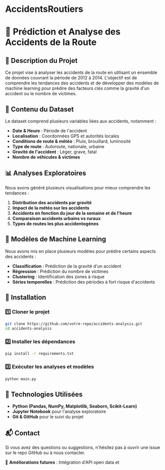 # AccidentsRoutiers
# 🚗 Prédiction et Analyse des Accidents de la Route

## 📌 Description du Projet
Ce projet vise à analyser les accidents de la route en utilisant un ensemble de données couvrant la période de 2012 à 2014. L'objectif est de comprendre les tendances des accidents et de développer des modèles de machine learning pour prédire des facteurs clés comme la gravité d'un accident ou le nombre de victimes.

## 📂 Contenu du Dataset
Le dataset comprend plusieurs variables liées aux accidents, notamment :
- **Date & Heure** : Période de l'accident
- **Localisation** : Coordonnées GPS et autorités locales
- **Conditions de route & météo** : Pluie, brouillard, luminosité
- **Type de route** : Autoroute, nationale, urbaine
- **Gravité de l'accident** : Léger, grave, fatal
- **Nombre de véhicules & victimes**

## 📊 Analyses Exploratoires
Nous avons généré plusieurs visualisations pour mieux comprendre les tendances :
1. **Distribution des accidents par gravité**
2. **Impact de la météo sur les accidents**
3. **Accidents en fonction du jour de la semaine et de l'heure**
4. **Comparaison accidents urbains vs ruraux**
5. **Types de routes les plus accidentogènes**

## 🤖 Modèles de Machine Learning
Nous avons mis en place plusieurs modèles pour prédire certains aspects des accidents :
- **Classification** : Prédiction de la gravité d'un accident
- **Régression** : Prédiction du nombre de victimes
- **Clustering** : Identification des zones à risque 
- **Séries temporelles** : Prédiction des périodes à fort risque d'accidents

## 🚀 Installation
### 1️⃣ Cloner le projet
```bash
git clone https://github.com/votre-repo/accidents-analysis.git
cd accidents-analysis
```
### 2️⃣ Installer les dépendances
```bash
pip install -r requirements.txt
```
### 3️⃣ Exécuter les analyses et modèles
```bash
python main.py
```

## 📌 Technologies Utilisées
- **Python (Pandas, NumPy, Matplotlib, Seaborn, Scikit-Learn)**
- **Jupyter Notebook** pour l'analyse exploratoire
- **Git & GitHub** pour le suivi du projet

## 📬 Contact
Si vous avez des questions ou suggestions, n'hésitez pas à ouvrir une issue sur le repo GitHub ou à nous contacter.

🎯 **Améliorations futures** : Intégration d'API open data et
